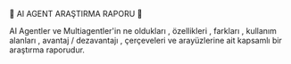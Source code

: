 🚀 AI AGENT ARAŞTIRMA RAPORU 🚀

AI Agentler ve Multiagentler'in ne oldukları , özellikleri , farkları , kullanım alanları , avantaj / dezavantajı , çerçeveleri ve arayüzlerine ait kapsamlı bir araştırma raporudur.

